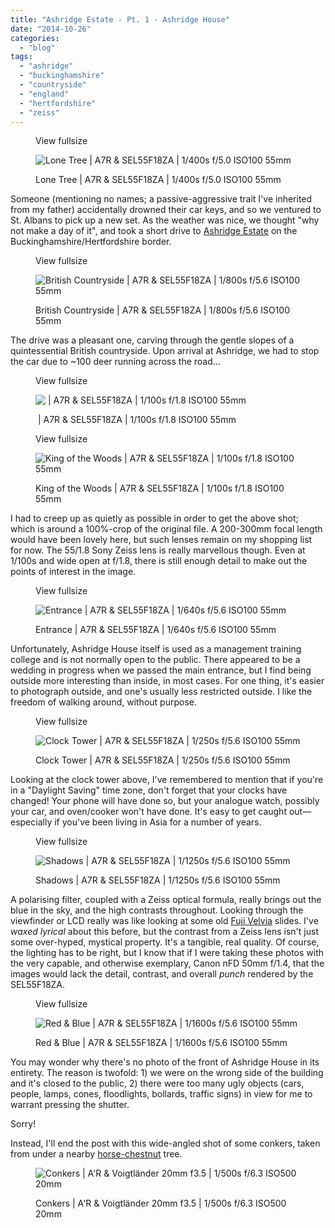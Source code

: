 ```yaml
---
title: "Ashridge Estate - Pt. 1 - Ashridge House"
date: "2014-10-26"
categories: 
  - "blog"
tags: 
  - "ashridge"
  - "buckinghamshire"
  - "countryside"
  - "england"
  - "hertfordshire"
  - "zeiss"
---
```


<figure>

View fullsize

![Lone Tree | A7R &amp; SEL55F18ZA |&nbsp;1/400s f/5.0 ISO100 55mm](/assets/images/944d7-20141025-dsc02294-ilce-7r.jpg)

<figcaption>



Lone Tree | A7R & SEL55F18ZA | 1/400s f/5.0 ISO100 55mm





</figcaption>



</figure>

Someone (mentioning no names; a passive-aggressive trait I've inherited from my father) accidentally drowned their car keys, and so we ventured to St. Albans to pick up a new set. As the weather was nice, we thought "why not make a day of it", and took a short drive to [Ashridge Estate](http://www.nationaltrust.org.uk/ashridge-estate/things-to-see-and-do/) on the Buckinghamshire/Hertfordshire border.

<figure>

View fullsize

![British Countryside | A7R &amp; SEL55F18ZA |&nbsp;1/800s f/5.6 ISO100 55mm&nbsp;](/assets/images/b92ee-20141025-dsc02299-ilce-7r.jpg)

<figcaption>



British Countryside | A7R & SEL55F18ZA | 1/800s f/5.6 ISO100 55mm 





</figcaption>



</figure>

The drive was a pleasant one, carving through the gentle slopes of a quintessential British countryside. Upon arrival at Ashridge, we had to stop the car due to ~100 deer running across the road...

<figure>

View fullsize

![&nbsp;| A7R &amp; SEL55F18ZA |&nbsp;1/100s f/1.8 ISO100 55mm&nbsp;](/assets/images/d3128-20141025-dsc02304-ilce-7r.jpg)

<figcaption>



 | A7R & SEL55F18ZA | 1/100s f/1.8 ISO100 55mm 





</figcaption>



</figure>

<figure>

View fullsize

![King of the Woods | A7R &amp; SEL55F18ZA |&nbsp;1/100s f/1.8 ISO100 55mm&nbsp;](/assets/images/8559b-20141025-dsc02312-ilce-7r.jpg)

<figcaption>



King of the Woods | A7R & SEL55F18ZA | 1/100s f/1.8 ISO100 55mm 





</figcaption>



</figure>

I had to creep up as quietly as possible in order to get the above shot; which is around a 100%-crop of the original file. A 200-300mm focal length would have been lovely here, but such lenses remain on my shopping list for now. The 55/1.8 Sony Zeiss lens is really marvellous though. Even at 1/100s and wide open at f/1.8, there is still enough detail to make out the points of interest in the image.

<figure>

View fullsize

![Entrance | A7R &amp; SEL55F18ZA |&nbsp;1/640s f/5.6 ISO100 55mm&nbsp;](/assets/images/afe0d-image-asset.jpeg)

<figcaption>



Entrance | A7R & SEL55F18ZA | 1/640s f/5.6 ISO100 55mm 





</figcaption>



</figure>

Unfortunately, Ashridge House itself is used as a management training college and is not normally open to the public. There appeared to be a wedding in progress when we passed the main entrance, but I find being outside more interesting than inside, in most cases. For one thing, it's easier to photograph outside, and one's usually less restricted outside. I like the freedom of walking around, without purpose.

<figure>

View fullsize

![Clock&nbsp;Tower | A7R &amp; SEL55F18ZA |&nbsp;1/250s f/5.6 ISO100 55mm](/assets/images/060b3-image-asset.jpeg)

<figcaption>



Clock Tower | A7R & SEL55F18ZA | 1/250s f/5.6 ISO100 55mm





</figcaption>



</figure>

Looking at the clock tower above, I've remembered to mention that if you're in a "Daylight Saving" time zone, don't forget that your clocks have changed! Your phone will have done so, but your analogue watch, possibly your car, and oven/cooker won't have done. It's easy to get caught out—especially if you've been living in Asia for a number of years.

<figure>

View fullsize

![Shadows | A7R &amp; SEL55F18ZA |&nbsp;1/1250s f/5.6 ISO100 55mm](/assets/images/7ec58-20141025-dsc02324-ilce-7r.jpg)

<figcaption>



Shadows | A7R & SEL55F18ZA | 1/1250s f/5.6 ISO100 55mm





</figcaption>



</figure>

A polarising filter, coupled with a Zeiss optical formula, really brings out the blue in the sky, and the high contrasts throughout. Looking through the viewfinder or LCD really was like looking at some old [Fuji Velvia](https://www.google.co.uk/search?q=Fuji+Velvia&source=lnms&tbm=isch&sa=X&ei=gWhNVLKjL4Ta7gbr_YGoCw&ved=0CAgQ_AUoAQ&biw=1654&bih=1038) slides. I've _waxed lyrical_ about this before, but the contrast from a Zeiss lens isn't just some over-hyped, mystical property. It's a tangible, real quality. Of course, the lighting has to be right, but I know that if I were taking these photos with the very capable, and otherwise exemplary, Canon nFD 50mm f/1.4, that the images would lack the detail, contrast, and overall _punch_ rendered by the SEL55F18ZA.

<figure>

View fullsize

![Red &amp; Blue | A7R &amp; SEL55F18ZA |&nbsp;1/1600s f/5.6 ISO100 55mm](/assets/images/19a68-20141025-dsc02325-ilce-7r.jpg)

<figcaption>



Red & Blue | A7R & SEL55F18ZA | 1/1600s f/5.6 ISO100 55mm





</figcaption>



</figure>

You may wonder why there's no photo of the front of Ashridge House in its entirety. The reason is twofold: 1) we were on the wrong side of the building and it's closed to the public, 2) there were too many ugly objects (cars, people, lamps, cones, floodlights, bollards, traffic signs) in view for me to warrant pressing the shutter.

Sorry!

Instead, I'll end the post with this wide-angled shot of some conkers, taken from under a nearby [horse-chestnut](http://en.wikipedia.org/wiki/Aesculus_hippocastanum) tree.

<figure>

![Conkers | A'R &amp; Voigtländer 20mm f3.5 |&nbsp;1/500s f/6.3 ISO500 20mm](/assets/images/75c86-image-asset.jpeg)

<figcaption>



Conkers | A'R & Voigtländer 20mm f3.5 | 1/500s f/6.3 ISO500 20mm





</figcaption>



</figure>
